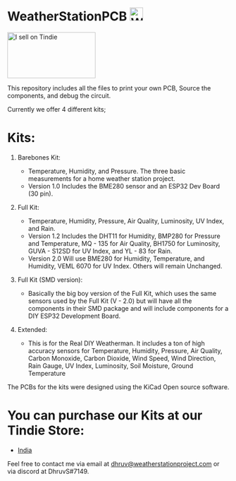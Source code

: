 # WeatherStationPCB [<img src="https://weatherstationproject.com/favicon.ico" alt="Weather Station Project Website" width="30" height="30">](https://weatherstationproject.com/)

[<img src="https://d2ss6ovg47m0r5.cloudfront.net/badges/tindie-larges.png" alt="I sell on Tindie" width="200" height="104">](https://www.tindie.com/stores/wsp_india/?ref=offsite_badges&utm_source=sellers_WSP_India&utm_medium=badges&utm_campaign=badge_large)


This repository includes all the files to print your own PCB, Source the components, and debug the circuit.

Currently we offer 4 different kits;

# Kits:
1. Barebones Kit: 
    - Temperature, Humidity, and Pressure. The three basic measurements for a home weather station project.
    - Version 1.0 Includes the BME280 sensor and an ESP32 Dev Board (30 pin).
  
2. Full Kit:
    - Temperature, Humidity, Pressure, Air Quality, Luminosity, UV Index, and Rain.
    - Version 1.2 Includes the DHT11 for Humidity, BMP280 for Pressure and Temperature, MQ - 135 for Air Quality, BH1750 for Luminosity, GUVA - S12SD for UV Index, and YL - 83 for Rain.
    - Version 2.0 Will use BME280 for Humidity, Temperature, and Humidity, VEML 6070 for UV Index. Others will remain Unchanged.
  
3. Full Kit (SMD version):
    - Basically the big boy version of the Full Kit, which uses the same sensors used by the Full Kit (V - 2.0) but will have all the components in their SMD package and will include components for a DIY ESP32 Development Board. 

4. Extended: 
    - This is for the Real DIY Weatherman. It includes a ton of high accuracy sensors for Temperature, Humidity, Pressure, Air Quality, Carbon Monoxide, Carbon Dioxide, Wind Speed, Wind Direction, Rain Gauge, UV Index, Luminosity, Soil Moisture, Ground Temperature

The PCBs for the kits were designed using the KiCad Open source software. 

# You can purchase our Kits at our Tindie Store:
 - [India](https://www.tindie.com/stores/wsp_india/)

Feel free to contact me via email at dhruv@weatherstationproject.com or via discord at DhruvS#7149.
